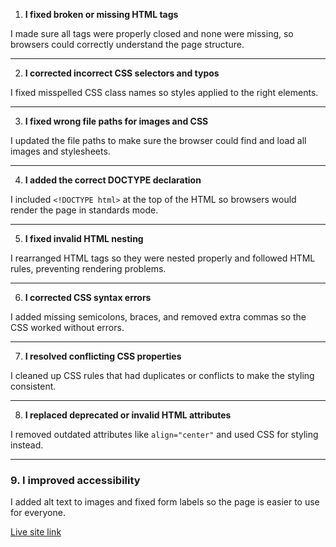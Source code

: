 1. **I fixed broken or missing HTML tags**

I made sure all tags were properly closed and none were missing, so browsers could correctly understand the page structure.

---

2. **I corrected incorrect CSS selectors and typos**

I fixed misspelled CSS class names so styles applied to the right elements.

---

3. **I fixed wrong file paths for images and CSS**

I updated the file paths to make sure the browser could find and load all images and stylesheets.

---

4. **I added the correct DOCTYPE declaration**

I included `<!DOCTYPE html>` at the top of the HTML so browsers would render the page in standards mode.

---

5. **I fixed invalid HTML nesting**

I rearranged HTML tags so they were nested properly and followed HTML rules, preventing rendering problems.

---

6. **I corrected CSS syntax errors**

I added missing semicolons, braces, and removed extra commas so the CSS worked without errors.

---

7. **I resolved conflicting CSS properties**

I cleaned up CSS rules that had duplicates or conflicts to make the styling consistent.

---

8. **I replaced deprecated or invalid HTML attributes**

I removed outdated attributes like `align="center"` and used CSS for styling instead.


---

### 9. **I improved accessibility**

I added alt text to images and fixed form labels so the page is easier to use for everyone.

[Live site link](https://cf-bit.github.io/debugging-html-css/)

